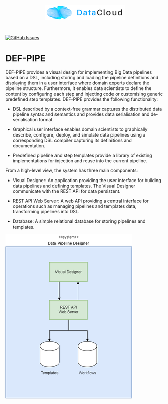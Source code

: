 <p align="center"><img width=50% src="https://raw.githubusercontent.com/DataCloud-project/toolbox/master/docs/img/datacloud_logo.png"></p>&nbsp;

[![GitHub Issues](https://img.shields.io/github/issues/DataCloud-project/DEF-PIPE.svg)](https://github.com/DataCloud-project/DEF-PIPE/issues)

# DEF-PIPE

DEF-PIPE provides a visual design for implementing Big Data pipelines based on a DSL, including storing and loading the pipeline definitions and displaying them in a user interface where domain experts declare the pipeline structure. Furthermore, it enables data scientists to define the content by configuring each step and injecting code or customising generic predefined step templates. 
DEF-PIPE provides the following functionality: 

- DSL described by a context-free grammar captures the distributed data pipeline syntax and semantics and provides data serialisation and de-serialisation format. 

- Graphical user interface enables domain scientists to graphically describe, configure, deploy, and simulate data pipelines using a corresponding DSL compiler capturing its definitions and documentation. 

- Predefined pipeline and step templates provide a library of existing implementations for injection and reuse into the current pipeline. 

From a high-level view, the system has three main components: 
- Visual Designer: An application providing the user interface for building data pipelines and defining templates. The Visual Designer communicate with the REST API for data persistent.

- REST API Web Server: A web API providing a central interface for operations such as managing pipelines and templates data, transforming pipelines into DSL.

- Database: A simple relational database for storing pipelines and templates.

![This is an image](https://github.com/DataCloud-project/DEF-PIPE/blob/main/docs/high-level-components.png)
